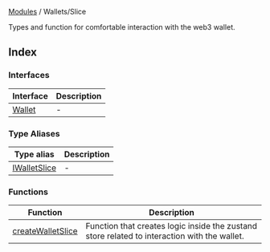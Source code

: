 [Modules](../../README.md) / Wallets/Slice

Types and function for comfortable interaction with the web3 wallet.

## Index

### Interfaces

| Interface | Description |
| ------ | ------ |
| [Wallet](interfaces/Wallet.md) | - |

### Type Aliases

| Type alias | Description |
| ------ | ------ |
| [IWalletSlice](type-aliases/IWalletSlice.md) | - |

### Functions

| Function | Description |
| ------ | ------ |
| [createWalletSlice](functions/createWalletSlice.md) | Function that creates logic inside the zustand store related to interaction with the wallet. |
